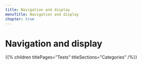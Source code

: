 ```yaml
---
title: Navigation and display
menuTitle: Navigation and display
chapter: true
---
```


# Navigation and display

{{% children titlePages="Tests" titleSections="Categories" /%}}

